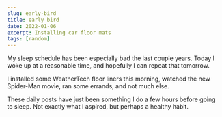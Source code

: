 ```yaml
---
slug: early-bird
title: early bird
date: 2022-01-06
excerpt: Installing car floor mats
tags: [random]
---
```


My sleep schedule has been especially bad the last couple years. Today I woke up at a reasonable time, and hopefully I can repeat that tomorrow.

I installed some WeatherTech floor liners this morning, watched the new Spider-Man movie, ran some errands, and not much else.

These daily posts have just been something I do a few hours before going to sleep. Not exactly what I aspired, but perhaps a healthy habit.
